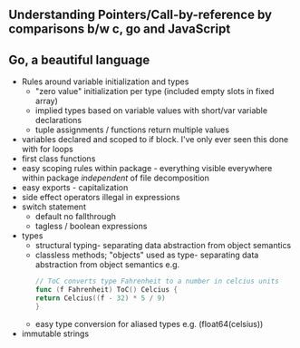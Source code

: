 ## Understanding Pointers/Call-by-reference by comparisons b/w c, go and JavaScript

## Go, a beautiful language
 - Rules around variable initialization and types
    - "zero value" initialization per type (included empty slots in fixed array)
    - implied types based on variable values with short/var variable declarations
    - tuple assignments / functions return multiple values
 - variables declared and scoped to if block. I've only ever seen this done with for loops
 - first class functions
 - easy scoping rules within package - everything visible everywhere within package _independent_ of file decomposition
 - easy exports - capitalization
 - side effect operators illegal in expressions
 - switch statement
    - default no fallthrough
    - tagless / boolean expressions
 - types
    - structural typing- separating data abstraction from object semantics
    - classless methods; "objects" used as type- separating data abstraction from object semantics
        e.g. 
        ```go
      // ToC converts type Fahrenheit to a number in celcius units
      func (f Fahrenheit) ToC() Celcius {
      	return Celcius((f - 32) * 5 / 9)
      }
        ```
    - easy type conversion for aliased types e.g. (float64(celsius)) 
 - immutable strings